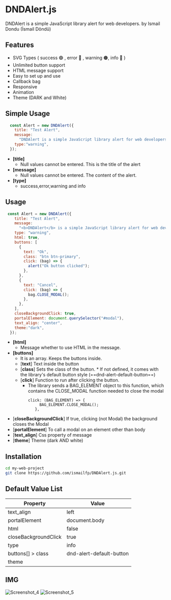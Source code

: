 # DNDAlert.js

DNDAlert is a simple JavaScript library alert for web developers.
by Ismail Dondu (İsmail Döndü) 
## Features
- SVG Types ( success 🟢 , error 🔴 , warning 🟠, info 🔵 )
- Unlimited button support
- HTML message support
- Easy to set up and use
- Callback bag
- Responsive
- Animation
- Theme (DARK and White)

## Simple Usage


```javascript
  const Alert = new DNDAlert({
    title: "Test Alert",
    message:
      "DNDAlert is a simple JavaScript library alert for web developers.",
    type:"warning",
  });
```
- **[title]**
  * Null values ​​cannot be entered. This is the title of the alert
- **[message]**
  * Null values ​​cannot be entered. The content of the alert.
- **[type]**
    * success,error,warning and info

## Usage

```javascript
 const Alert = new DNDAlert({
    title: "Test Alert",
    message:
      "<b>DNDAlert</b> is a simple JavaScript library alert for web developers.",
    type: "warning",
    html: true,
    buttons: [
      {
        text: "Ok",
        class: "btn btn-primary",
        click: (bag) => {
          alert("Ok button clicked");
        },
      },
      {
        text: "Cancel",
        click: (bag) => {
          bag.CLOSE_MODAL();
        },
      },
    ],
    closeBackgroundClick: true,
    portalElement: document.querySelector("#modal"),
    text_align: "center",
    theme:"dark",
  });
```
- **[html]**
  * Message whether to use HTML in the message.
- **[buttons]**
  * It is an array. Keeps the buttons inside.
  * [**text**] Text inside the button
  * [**class**] Sets the class of the button.
        * If not defined, it comes with the library's default button style (==dnd-alert-default-button==)
  * [**click**] Function to run after clicking the button.
    * The library sends a BAG_ELEMENT object to this function, which contains the CLOSE_MODAL function needed to close the modal
         ```
         click: (BAG_ELEMENT) => {
              BAG_ELEMENT.CLOSE_MODAL();
            },
         ```
 * [**closeBackgroundClick**] If true, clicking (not Modal) the background  closes the Modal
 * [**portalElement**] To call a modal on an element other than body
 * [**text_align**] Css property of message
 * [**theme**] Theme (dark AND white)





## Installation
```sh
cd my-web-project
git clone https://github.com/ismailfp/DNDAlert.js.git
```
## Default Value List


| Property | Value |
| ------ | ------ |
| text_align | left |
| portalElement | document.body |
| html | false |
| closeBackgroundClick | true |
| type | info |
| buttons[] > class | dnd-alert-default-button |
| theme | | white |

## IMG
![Screenshot_4](https://user-images.githubusercontent.com/49169815/202852747-a4c13be6-aa2c-46e7-949c-cb8be621b355.png)
![Screenshot_5](https://user-images.githubusercontent.com/49169815/202852759-3a845bfd-9c14-468d-b9d4-ee5395bf7fe2.png)


